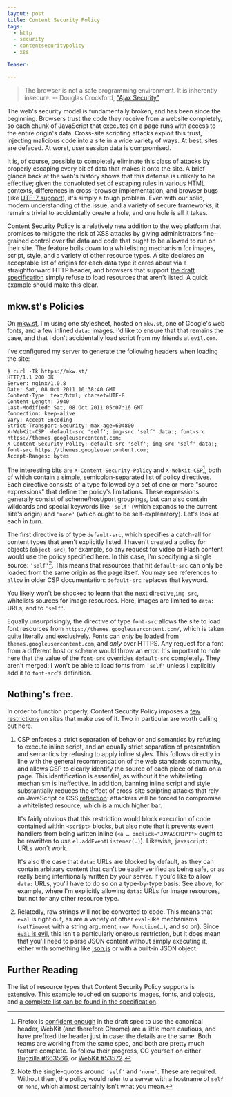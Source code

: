 ```yaml
---
layout: post
title: Content Security Policy
tags:
  - http
  - security
  - contentsecuritypolicy
  - xss

Teaser:

---
```

> The browser is not a safe programming environment. It is
> inherently insecure. -- Douglas Crockford, ["Ajax Security"][crock]

[crock]: http://www.slideshare.net/webdirections/douglas-crockford-ajax-security-presentation

The web's security model is fundamentally broken, and has been since the beginning. Browsers trust the code they receive from a website completely, so each chunk of JavaScript that executes on a page runs with access to the entire origin's data. Cross-site scripting attacks exploit this trust, injecting malicious code into a site in a wide variety of ways. At best, sites are defaced. At worst, user session data is compromised.

It is, of course, possible to completely eliminate this class of attacks by properly escaping every bit of data that makes it onto the site. A brief glance back at the web's history shows that this defense is unlikely to be effective; given the convoluted set of escaping rules in various HTML contexts, differences in cross-browser implementation, and browser bugs (like [UTF-7 support][utf7]), it's simply a tough problem. Even with our solid, modern understanding of the issue, and a variety of secure frameworks, it remains trivial to accidentally create a hole, and one hole is all it takes.

Content Security Policy is a relatively new addition to the web platform that promises to mitigate the risk of XSS attacks by giving administrators fine-grained control over the data and code that ought to be allowed to run on their site. The feature boils down to a whitelisting mechanism for images, script, style, and a variety of other resource types. A site declares an acceptable list of origins for each data type it cares about via a straightforward HTTP header, and browsers that support [the draft specification][spec] simply refuse to load resources that aren't listed. A quick example should make this clear.

## mkw.st's Policies

On [mkw.st][mkwst], I'm using one stylesheet, hosted on `mkw.st`, one of Google's web fonts, and a few inlined `data:` images. I'd like to ensure that that remains the case, and that I don't accidentally load script from my friends at `evil.com`.

I've configured my server to generate the following headers when loading the site:

    $ curl -Ik https://mkw.st/
    HTTP/1.1 200 OK
    Server: nginx/1.0.8
    Date: Sat, 08 Oct 2011 10:38:40 GMT
    Content-Type: text/html; charset=UTF-8
    Content-Length: 7940
    Last-Modified: Sat, 08 Oct 2011 05:07:16 GMT
    Connection: keep-alive
    Vary: Accept-Encoding
    Strict-Transport-Security: max-age=604800
    X-WebKit-CSP: default-src 'self'; img-src 'self' data:; font-src https://themes.googleusercontent.com;
    X-Content-Security-Policy: default-src 'self'; img-src 'self' data:; font-src https://themes.googleusercontent.com;
    Accept-Ranges: bytes

The interesting bits are `X-Content-Security-Policy` and `X-WebKit-CSP`[^1], both of which contain a simple, semicolon-separated list of policy directives. Each directive consists of a type followed by a set of one or more "source expressions" that define the policy's limitations. These expressions generally consist of scheme/host/port groupings, but can also contain wildcards and special keywords like `'self'` (which expands to the current site's origin) and `'none'` (which ought to be self-explanatory). Let's look at each in turn.

The first directive is of type `default-src`, which specifies a catch-all for content types that aren't explicitly listed. I haven't created a policy for objects (`object-src`), for example, so any request for video or Flash content would use the policy specified here. In this case, I'm specifying a single source: `'self'`[^2]. This means that resources that hit `default-src` can only be loaded from the same origin as the page itself. You may see references to `allow` in older CSP documentation: `default-src` replaces that keyword.

You likely won't be shocked to learn that the next directive,`img-src`, whitelists sources for image resources. Here, images are limited to `data:` URLs, and to `'self'`.

Equally unsurprisingly, the directive of type `font-src` allows the site to load font resources from `https://themes.googleusercontent.com/`, which is taken quite literally and exclusively. Fonts can _only_ be loaded from `themes.googleusercontent.com`, and _only_ over HTTPS. Any request for a font from a different host or scheme would throw an error. It's important to note here that the value of the `font-src` overrides `default-src` completely. They aren't merged: I won't be able to load fonts from `'self'` unless I explicitly add it to `font-src`'s definition.

[^1]: Firefox is [confident enough][ff4] in the draft spec to use the canonical header, WebKit (and therefore Chrome) are a little more cautious, and have prefixed the header just in case: the details are the same. Both teams are working from the same spec, and both are pretty much feature complete. To follow their progress, CC yourself on either [Bugzilla #663566][mozbug], or [WebKit #53572][wkbug].

[^2]: Note the single-quotes around `'self'` and `'none'`. These are required. Without them, the policy would refer to a server with a hostname of `self` or `none`, which almost certainly isn't what you mean.

##  Nothing's free.

In order to function properly, Content Security Policy imposes a [few restrictions][restrictions] on sites that make use of it. Two in particular are worth calling out here.

1. CSP enforces a strict separation of behavior and semantics by refusing to execute inline script, and an equally strict separation of presentation and semantics by refusing to apply inline styles. This follows directly in line with the general recommendation of the web standards community, and allows CSP to clearly identify the source of each piece of data on a page. This identification is essential, as without it the whitelisting mechanism is ineffective. In addition, banning inline script and style substantially reduces the effect of cross-site scripting attacks that rely on JavaScript or CSS [reflection][]: attackers will be forced to compromise a whitelisted resource, which is a much higher bar.

    It's fairly obvious that this restriction would block execution of code contained within `<script>` blocks, but also note that it prevents event handlers from being written inline (`<a … onclick="JAVASCRIPT">` ought to be rewritten to use `el.addEventListener(…)`). Likewise, `javascript:` URLs won't work.

	It's also the case that `data:` URLs are blocked by default, as they can contain arbitrary content that can't be easily verified as being safe, or as really being intentionally written by your server. If you'd like to allow `data:` URLs, you'll have to do so on a type-by-type basis. See above, for example, where I'm explicitly allowing `data:` URLs for image resources, but not for any other resource type.

2. Relatedly, raw strings will not be converted to code. This means that `eval` is right out, as are a variety of other `eval`-like mechanisms (`setTimeout` with a string argument, `new Function(…)`, and so on). Since [`eval` is evil][evil], this isn't a particularly onerous restriction, but it does mean that you'll need to parse JSON content without simply executing it, either with something like [json.js][json] or with a built-in JSON object.

[evil]: http://www.jslint.com/lint.html#evil
[json]: http://www.json.org/js.html

## Further Reading

The list of resource types that Content Security Policy supports is extensive. This example touched on supports images, fonts, and objects, and [a complete list can be found in the specification][list]. 

[list]: https://dvcs.w3.org/hg/content-security-policy/raw-file/tip/csp-specification.dev.html#directives

[owasp]: https://www.owasp.org/index.php/XSS_(Cross_Site_Scripting)_Prevention_Cheat_Sheet
[ff4]: http://blog.mozilla.com/security/2011/03/22/creating-a-safer-web-with-content-security-policy/
[spec]: https://dvcs.w3.org/hg/content-security-policy/raw-file/tip/csp-specification.dev.html
[mkwst]: https://mkw.st/
[mozbug]: https://bugzilla.mozilla.org/show_bug.cgi?id=663566
[wkbug]: https://bugs.webkit.org/show_bug.cgi?id=53572
[utf7]: http://en.wikipedia.org/wiki/UTF-7#security
[restrictions]: http://people.mozilla.com/~bsterne/content-security-policy/details.html#restrictions
[reflection]: http://google-gruyere.appspot.com/part2#2__reflected_xss
